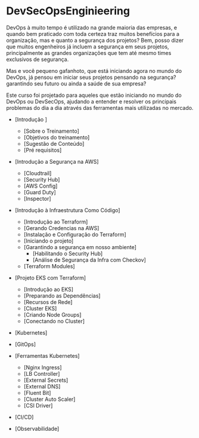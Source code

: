 # DevSecOpsEnginieering

DevOps à muito tempo é utilizado na grande maioria das empresas, e quando bem praticado com toda certeza traz muitos benefícios para a organização, mas e quanto a segurança dos projetos? Bem, posso dizer que muitos engenheiros já incluem a segurança em seus projetos, principalmente as grandes organizações que tem até mesmo times exclusivos de segurança.

Mas e você pequeno gafanhoto, que está iniciando agora no mundo do DevOps, já pensou em iniciar seus projetos pensando na segurança? garantindo seu futuro ou ainda a saúde de sua empresa?

Este curso foi projetado para aqueles que estão iniciando no mundo do DevOps ou DevSecOps, ajudando a entender e resolver os principais problemas do dia a dia através das ferramentas mais utilizadas no mercado.

*   [Introdução ]
    *   [Sobre o Treinamento]
    *   [Objetivos do treinamento]
    *   [Sugestão de Conteúdo]
    *   [Pré requisitos]
*   [Introdução a Segurança na AWS]
    * [Cloudtrail]
    * [Security Hub]
    * [AWS Config]
    * [Guard Duty]
    * [Inspector]
*   [Introdução à Infraestrutura Como Código]
    *   [Introdução ao Terraform]
    *   [Gerando Credencias na AWS]
    *   [Instalação e Configuração do Terraform]
    *   [Iniciando o projeto]
    *   [Garantindo a segurança em nosso ambiente]
        *   [Habilitando o Security Hub]
        *   [Análise de Segurança da Infra com Checkov]
    *   [Terraform Modules]     
*   [Projeto EKS com Terraform]
    *   [Introdução ao EKS] 
    *   [Preparando as Dependências]
    *   [Recursos de Rede]
    *   [Cluster EKS]
    *   [Criando Node Groups]
    *   [Conectando no Cluster]
*   [Kubernetes]
    
*   [GitOps]

*   [Ferramentas Kubernetes]
    *    [Nginx Ingress]
    *    [LB Controller]
    *    [External Secrets]
    *    [External DNS]
    *    [Fluent Bit]
    *    [Cluster Auto Scaler]
    *    [CSI Driver]
 
*   [CI/CD]
  
*   [Observabilidade]

